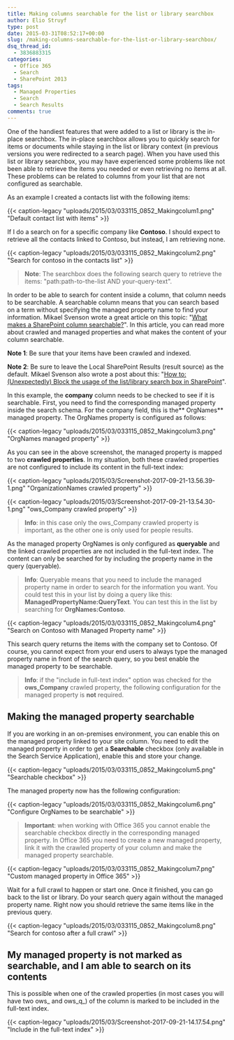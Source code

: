 ```yaml
---
title: Making columns searchable for the list or library searchbox
author: Elio Struyf
type: post
date: 2015-03-31T08:52:17+00:00
slug: /making-columns-searchable-for-the-list-or-library-searchbox/
dsq_thread_id:
  - 3836883315
categories:
  - Office 365
  - Search
  - SharePoint 2013
tags:
  - Managed Properties
  - Search
  - Search Results
comments: true
---
```


One of the handiest features that were added to a list or library is the in-place searchbox. The in-place searchbox allows you to quickly search for items or documents while staying in the list or library context (in previous versions you were redirected to a search page). When you have used this list or library searchbox, you may have experienced some problems like not been able to retrieve the items you needed or even retrieving no items at all. These problems can be related to columns from your list that are not configured as searchable.

As an example I created a contacts list with the following items:

{{< caption-legacy "uploads/2015/03/033115_0852_Makingcolum1.png" "Default contact list with items" >}}


If I do a search on for a specific company like **Contoso**. I should expect to retrieve all the contacts linked to Contoso, but instead, I am retrieving none.

{{< caption-legacy "uploads/2015/03/033115_0852_Makingcolum2.png" "Search for contoso in the contacts list" >}}


> **Note**: The searchbox does the following search query to retrieve the items: "path:path-to-the-list AND your-query-text".

In order to be able to search for content inside a column, that column needs to be searchable. A searchable column means that you can search based on a term without specifying the managed property name to find your information. Mikael Svenson wrote a great article on this topic: "[What makes a SharePoint column searchable?](http://techmikael.blogspot.no/2014/07/what-makes-sharepoint-column-searchable.html)". In this article, you can read more about crawled and managed properties and what makes the content of your column searchable.

**Note 1**: Be sure that your items have been crawled and indexed.

**Note 2**: Be sure to leave the Local SharePoint Results (result source) as the default. Mikael Svenson also wrote a post about this: "[How to: (Unexpectedly) Block the usage of the list/library search box in SharePoint](http://techmikael.blogspot.com/2015/03/how-to-unexpectedly-block-usage-of.html)".

In this example, the **company** column needs to be checked to see if it is searchable. First, you need to find the corresponding managed property inside the search schema. For the company field, this is the** OrgNames** managed property. The OrgNames property is configured as follows:

{{< caption-legacy "uploads/2015/03/033115_0852_Makingcolum3.png" "OrgNames managed property" >}}

As you can see in the above screenshot, the managed property is mapped to two **crawled properties**. In my situation, both these crawled properties are not configured to include its content in the full-text index:

{{< caption-legacy "uploads/2015/03/Screenshot-2017-09-21-13.56.39-1.png" "OrganizationNames crawled property" >}}

{{< caption-legacy "uploads/2015/03/Screenshot-2017-09-21-13.54.30-1.png" "ows_Company crawled property" >}}

> **Info**: in this case only the ows_Company crawled property is important, as the other one is only used for people results.

As the managed property OrgNames is only configured as **queryable** and the linked crawled properties are not included in the full-text index. The content can only be searched for by including the property name in the query (queryable).

> **Info**: Queryable means that you need to include the managed property name in order to search for the information you want. You could test this in your list by doing a query like this: **ManagedPropertyName:QueryText**. You can test this in the list by searching for **OrgNames:Contoso**.

{{< caption-legacy "uploads/2015/03/033115_0852_Makingcolum4.png" "Search on Contoso with Managed Property name" >}}

This search query returns the items with the company set to Contoso. Of course, you cannot expect from your end users to always type the managed property name in front of the search query, so you best enable the managed property to be searchable.

> **Info**: if the "include in full-text index" option was checked for the **ows_Company** crawled property, the following configuration for the managed property is **not** required.

## Making the managed property searchable

If you are working in an on-premises environment, you can enable this on the managed property linked to your site column. You need to edit the managed property in order to get a **Searchable** checkbox (only available in the Search Service Application), enable this and store your change.

{{< caption-legacy "uploads/2015/03/033115_0852_Makingcolum5.png" "Searchable checkbox" >}}

The managed property now has the following configuration:

{{< caption-legacy "uploads/2015/03/033115_0852_Makingcolum6.png" "Configure OrgNames to be searchable" >}}

> **Important**: when working with Office 365 you cannot enable the searchable checkbox directly in the corresponding managed property. In Office 365 you need to create a new managed property, link it with the crawled property of your column and make the managed property searchable.

{{< caption-legacy "uploads/2015/03/033115_0852_Makingcolum7.png" "Custom managed property in Office 365" >}}

Wait for a full crawl to happen or start one. Once it finished, you can go back to the list or library. Do your search query again without the managed property name. Right now you should retrieve the same items like in the previous query.

{{< caption-legacy "uploads/2015/03/033115_0852_Makingcolum8.png" "Search for contoso after a full crawl" >}}

## My managed property is not marked as searchable, and I am able to search on its contents

This is possible when one of the crawled properties (in most cases you will have two ows_ and ows_q_) of the column is marked to be included in the full-text index.

{{< caption-legacy "uploads/2015/03/Screenshot-2017-09-21-14.17.54.png" "Include in the full-text index" >}}